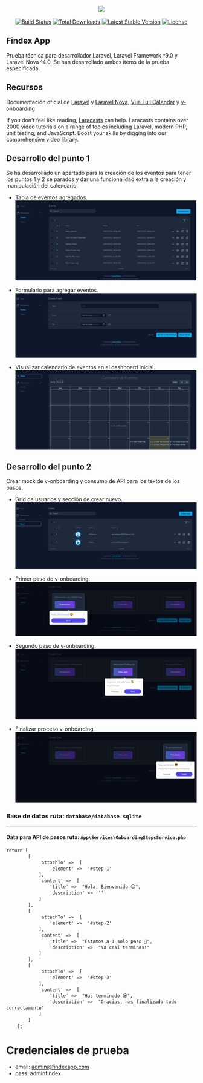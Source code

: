 <p align="center"><a href="https://laravel.com" target="_blank"><img src="https://raw.githubusercontent.com/laravel/art/master/logo-lockup/5%20SVG/2%20CMYK/1%20Full%20Color/laravel-logolockup-cmyk-red.svg" width="400"></a></p>

<p align="center">
<a href="https://travis-ci.org/laravel/framework"><img src="https://travis-ci.org/laravel/framework.svg" alt="Build Status"></a>
<a href="https://packagist.org/packages/laravel/framework"><img src="https://img.shields.io/packagist/dt/laravel/framework" alt="Total Downloads"></a>
<a href="https://packagist.org/packages/laravel/framework"><img src="https://img.shields.io/packagist/v/laravel/framework" alt="Latest Stable Version"></a>
<a href="https://packagist.org/packages/laravel/framework"><img src="https://img.shields.io/packagist/l/laravel/framework" alt="License"></a>
</p>

## Findex App

Prueba técnica para desarrollador Laravel, Laravel Framework ^9.0 y Laravel Nova ^4.0. Se han desarrollado ambos items de la prueba especificada.

## Recursos

Documentación oficial de [Laravel](https://laravel.com/docs) y [Laravel Nova](https://nova.laravel.com/docs/4.0/installation.html), [Vue Full Calendar](https://fullcalendar.io/docs/vue) y [v-onboarding](https://v-onboarding-docs.fatihsolhan.com/)

If you don't feel like reading, [Laracasts](https://laracasts.com) can help. Laracasts contains over 2000 video tutorials on a range of topics including Laravel, modern PHP, unit testing, and JavaScript. Boost your skills by digging into our comprehensive video library.

## Desarrollo del punto 1
Se ha desarrollado un apartado para la creación de los eventos para tener los puntos 1 y 2 se parados y dar una funcionalidad extra a la creación y manipulación del calendario.

- Tabla de eventos agregados.
![grid](/public/images/event1.PNG)

- Formulario para agregar eventos.
![form](/public/images/event2.PNG)

- Visualizar calendario de eventos en el dashboard inicial.
![calendar](/public/images/event3.PNG)

## Desarrollo del punto 2

Crear mock de v-onboarding y consumo de API para los textos de los pasos.

- Grid de usuarios y sección de crear nuevo.
![usuarios](/public/images/onboarding1.PNG)

- Primer paso de v-onboarding.
![paso1](/public/images/onboarding2.PNG)

- Segundo paso de v-onboarding.
![paso2](/public/images/onboarding3.PNG)

- Finalizar proceso v-onboarding.
![paso3](/public/images/onboarding4.PNG)

### Base de datos ruta: `database/database.sqlite`
---
#### Data para API de pasos ruta: `App\Services\OnboardingStepsService.php`
```        
return [
        [
            'attachTo' =>  [ 
                'element' =>  '#step-1' 
            ],
            'content' =>  [
                'title' =>  "Hola, Bienvenido 😊",
                'description' =>  ''
            ]
        ],
        [
            'attachTo' =>  [ 
                'element' =>  '#step-2' 
            ],
            'content' =>  [
                'title' =>  "Estamos a 1 solo paso 🤞",
                'description' =>  "Ya casi terminas!"
            ]
        ],
        [
            'attachTo' =>  [ 
                'element' =>  '#step-3' 
            ],
            'content' =>  [
                'title' =>  "Has terminado 😎",
                'description' =>  "Gracias, has finalizado todo correctamente"
            ]
        ]
    ];
```

# Credenciales de prueba
- email: admin@findexapp.com
- pass: adminfindex
